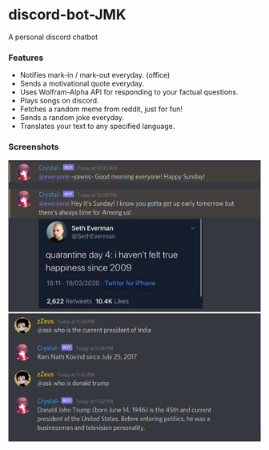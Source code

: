 # discord-bot-JMK

A personal discord chatbot

### Features

- Notifies mark-in / mark-out everyday. (office)
- Sends a motivational quote everyday.
- Uses Wolfram-Alpha API for responding to your factual questions.
- Plays songs on discord.
- Fetches a random meme from reddit, just for fun!
- Sends a random joke everyday.
- Translates your text to any specified language.

### Screenshots

![ss1](screenshots/first.png)
![ss2](screenshots/second.png)